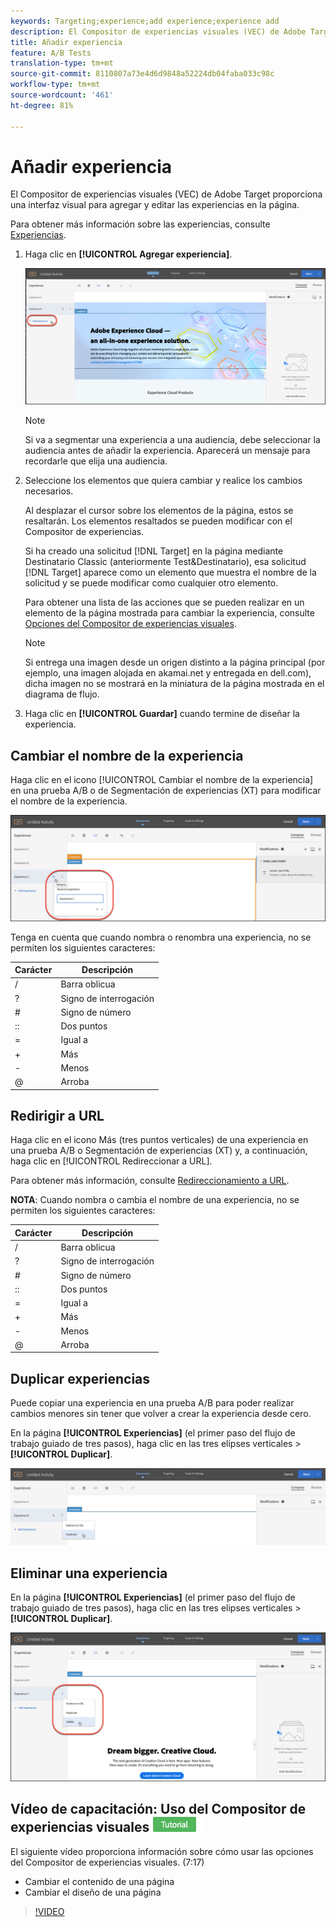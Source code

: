 ```yaml
---
keywords: Targeting;experience;add experience;experience add
description: El Compositor de experiencias visuales (VEC) de Adobe Target en Adobe Target proporciona una interfaz visual para editar las experiencias en la página.
title: Añadir experiencia
feature: A/B Tests
translation-type: tm+mt
source-git-commit: 8110807a73e4d6d9848a52224db04faba033c98c
workflow-type: tm+mt
source-wordcount: '461'
ht-degree: 81%

---
```



# Añadir experiencia

El Compositor de experiencias visuales (VEC) de Adobe Target proporciona una interfaz visual para agregar y editar las experiencias en la página.

Para obtener más información sobre las experiencias, consulte [Experiencias](/help/c-experiences/experiences.md#concept_A2E10F6AFB3D4AEAB6951EE14688848D).

1. Haga clic en **[!UICONTROL Agregar experiencia]**.

   ![Opción Añadir experiencia](/help/c-activities/t-test-ab/t-test-create-ab/assets/add-experience.png)

   >[!NOTE]
   >
   >Si va a segmentar una experiencia a una audiencia, debe seleccionar la audiencia antes de añadir la experiencia. Aparecerá un mensaje para recordarle que elija una audiencia.

1. Seleccione los elementos que quiera cambiar y realice los cambios necesarios.

   Al desplazar el cursor sobre los elementos de la página, estos se resaltarán. Los elementos resaltados se pueden modificar con el Compositor de experiencias.

   Si ha creado una solicitud [!DNL Target] en la página mediante Destinatario Classic (anteriormente Test&amp;Destinatario), esa solicitud [!DNL Target] aparece como un elemento que muestra el nombre de la solicitud y se puede modificar como cualquier otro elemento.

   Para obtener una lista de las acciones que se pueden realizar en un elemento de la página mostrada para cambiar la experiencia, consulte [Opciones del Compositor de experiencias visuales](/help/c-experiences/c-visual-experience-composer/viztarget-options.md).


   >[!NOTE]
   >
   >Si entrega una imagen desde un origen distinto a la página principal (por ejemplo, una imagen alojada en akamai.net y entregada en dell.com), dicha imagen no se mostrará en la miniatura de la página mostrada en el diagrama de flujo.

1. Haga clic en **[!UICONTROL Guardar]** cuando termine de diseñar la experiencia.

## Cambiar el nombre de la experiencia

Haga clic en el icono [!UICONTROL Cambiar el nombre de la experiencia] en una prueba A/B o de Segmentación de experiencias (XT) para modificar el nombre de la experiencia.

![Cambiar el nombre de la experiencia](/help/c-activities/t-test-ab/t-test-create-ab/assets/rename-experience.png)

Tenga en cuenta que cuando nombra o renombra una experiencia, no se permiten los siguientes caracteres:

| Carácter | Descripción |
|--- |--- |
| / | Barra oblicua |
| ? | Signo de interrogación |
| # | Signo de número |
| :: | Dos puntos |
| = | Igual a |
| + | Más |
| - | Menos |
| @ | Arroba |

## Redirigir a URL

Haga clic en el icono Más (tres puntos verticales) de una experiencia en una prueba A/B o Segmentación de experiencias (XT) y, a continuación, haga clic en [!UICONTROL Redireccionar a URL].

Para obtener más información, consulte [Redireccionamiento a URL](/help/c-experiences/c-visual-experience-composer/redirect-offer.md).

**NOTA**: Cuando nombra o cambia el nombre de una experiencia, no se permiten los siguientes caracteres:

| Carácter | Descripción |
|--- |--- |
| / | Barra oblicua |
| ? | Signo de interrogación |
| # | Signo de número |
| :: | Dos puntos |
| = | Igual a |
| + | Más |
| - | Menos |
| @ | Arroba |

## Duplicar experiencias

Puede copiar una experiencia en una prueba A/B para poder realizar cambios menores sin tener que volver a crear la experiencia desde cero.

En la página **[!UICONTROL Experiencias]** (el primer paso del flujo de trabajo guiado de tres pasos), haga clic en las tres elipses verticales > **[!UICONTROL Duplicar]**.

![Opción Duplicar experiencia](/help/c-activities/t-test-ab/t-test-create-ab/assets/duplicate-experience.png)

## Eliminar una experiencia

En la página **[!UICONTROL Experiencias]** (el primer paso del flujo de trabajo guiado de tres pasos), haga clic en las tres elipses verticales > **[!UICONTROL Duplicar]**.

![Opción Eliminar experiencia](/help/c-activities/t-test-ab/t-test-create-ab/assets/delete-experience.png)

## Vídeo de capacitación: Uso del Compositor de experiencias visuales ![distintivo de tutorial](/help/assets/tutorial.png)

El siguiente vídeo proporciona información sobre cómo usar las opciones del Compositor de experiencias visuales. (7:17)

* Cambiar el contenido de una página
* Cambiar el diseño de una página

>[!VIDEO](https://video.tv.adobe.com/v/17399)
